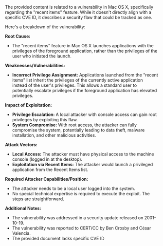 The provided content is related to a vulnerability in Mac OS X, specifically regarding the "recent items" feature. While it doesn't directly align with a specific CVE ID, it describes a security flaw that could be tracked as one.

Here's a breakdown of the vulnerability:

**Root Cause:**

*   The "recent items" feature in Mac OS X launches applications with the privileges of the foreground application, rather than the privileges of the user who initiated the launch.

**Weaknesses/Vulnerabilities:**

*   **Incorrect Privilege Assignment:**  Applications launched from the "recent items" list inherit the privileges of the currently active application instead of the user's privileges. This allows a standard user to potentially escalate privileges if the foreground application has elevated privileges.

**Impact of Exploitation:**

*   **Privilege Escalation:** A local attacker with console access can gain root privileges by exploiting this flaw.
*   **System Compromise:** With root access, the attacker can fully compromise the system, potentially leading to data theft, malware installation, and other malicious activities.

**Attack Vectors:**

*   **Local Access:** The attacker must have physical access to the machine console (logged in at the desktop).
*   **Exploitation via Recent Items:** The attacker would launch a privileged application from the Recent Items list.

**Required Attacker Capabilities/Position:**

*   The attacker needs to be a local user logged into the system.
*   No special technical expertise is required to execute the exploit. The steps are straightforward.

**Additional Notes:**

*   The vulnerability was addressed in a security update released on 2001-10-19.
*   The vulnerability was reported to CERT/CC by Ben Crosby and César Valencia.
* The provided document lacks specific CVE ID
